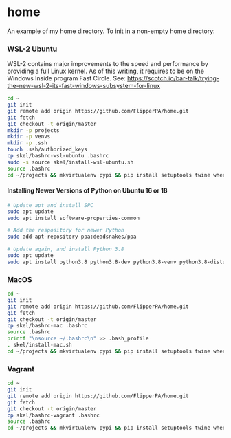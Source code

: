 # home
An example of my home directory. To init in a non-empty home directory:

### WSL-2 Ubuntu

WSL-2 contains major improvements to the speed and performance by providing a full Linux kernel. As of this writing, it requires to be on the Windows Inside program Fast Circle. See: https://scotch.io/bar-talk/trying-the-new-wsl-2-its-fast-windows-subsystem-for-linux

```bash
cd ~
git init
git remote add origin https://github.com/FlipperPA/home.git
git fetch
git checkout -t origin/master
mkdir -p projects
mkdir -p venvs
mkdir -p .ssh
touch .ssh/authorized_keys
cp skel/bashrc-wsl-ubuntu .bashrc
sudo -s source skel/install-wsl-ubuntu.sh
source .bashrc
cd ~/projects && mkvirtualenv pypi && pip install setuptools twine wheel setuptools-scm pypi-alias && deactivate && cd ~
```

#### Installing Newer Versions of Python on Ubuntu 16 or 18

```bash
# Update apt and install SPC
sudo apt update
sudo apt install software-properties-common

# Add the respository for newer Python
sudo add-apt-repository ppa:deadsnakes/ppa

# Update again, and install Python 3.8
sudo apt update
sudo apt install python3.8 python3.8-dev python3.8-venv python3.8-distutils
```

### MacOS
```bash
cd ~
git init
git remote add origin https://github.com/FlipperPA/home.git
git fetch
git checkout -t origin/master
cp skel/bashrc-mac .bashrc
source .bashrc
printf "\nsource ~/.bashrc\n" >> .bash_profile
. skel/install-mac.sh
cd ~/projects && mkvirtualenv pypi && pip install setuptools twine wheel setuptools-scm pypi-alias && deactivate && cd ~
```

### Vagrant
```bash
cd ~
git init
git remote add origin https://github.com/FlipperPA/home.git
git fetch
git checkout -t origin/master
cp skel/bashrc-vagrant .bashrc
source .bashrc
cd ~/projects && mkvirtualenv pypi && pip install setuptools twine wheel setuptools-scm pypi-alias && deactivate && cd ~
```
